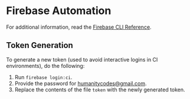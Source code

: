 # Firebase Automation

For additional information, read the [Firebase CLI Reference][1].

## Token Generation

To generate a new token (used to avoid interactive logins in CI environments), do the following:

1. Run `firebase login:ci`.
2. Provide the password for humanitycodes@gmail.com.
3. Replace the contents of the file `token` with the newly generated token.



[1]: https://firebase.google.com/docs/cli/ "Firebase CLI Reference"
